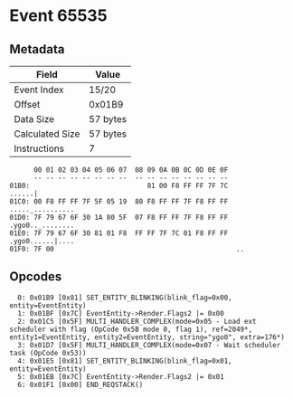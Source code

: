 # Event 65535

## Metadata

| Field           | Value    |
|-----------------|----------|
| Event Index     | 15/20    |
| Offset          | 0x01B9   |
| Data Size       | 57 bytes |
| Calculated Size | 57 bytes |
| Instructions    | 7        |

```
      00 01 02 03 04 05 06 07  08 09 0A 0B 0C 0D 0E 0F
      -- -- -- -- -- -- -- --  -- -- -- -- -- -- -- --
01B0:                             81 00 F8 FF FF 7F 7C           ......|
01C0: 00 F8 FF FF 7F 5F 05 19  80 F8 FF FF 7F F8 FF FF  ....._..........
01D0: 7F 79 67 6F 30 1A 80 5F  07 F8 FF FF 7F F8 FF FF  .ygo0.._........
01E0: 7F 79 67 6F 30 81 01 F8  FF FF 7F 7C 01 F8 FF FF  .ygo0......|....
01F0: 7F 00                                             ..              
```

## Opcodes

```
  0: 0x01B9 [0x81] SET_ENTITY_BLINKING(blink_flag=0x00, entity=EventEntity)
  1: 0x01BF [0x7C] EventEntity->Render.Flags2 |= 0x00
  2: 0x01C5 [0x5F] MULTI_HANDLER_COMPLEX(mode=0x05 - Load ext scheduler with flag (OpCode 0x5B mode 0, flag 1), ref=2049*, entity1=EventEntity, entity2=EventEntity, string="ygo0", extra=176*)
  3: 0x01D7 [0x5F] MULTI_HANDLER_COMPLEX(mode=0x07 - Wait scheduler task (OpCode 0x53))
  4: 0x01E5 [0x81] SET_ENTITY_BLINKING(blink_flag=0x01, entity=EventEntity)
  5: 0x01EB [0x7C] EventEntity->Render.Flags2 |= 0x01
  6: 0x01F1 [0x00] END_REQSTACK()
```
